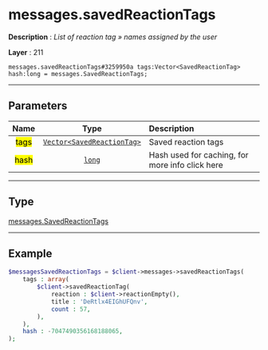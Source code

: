 # messages.savedReactionTags

**Description** : *List of reaction tag » names assigned by the user*

**Layer** : 211

```tl
messages.savedReactionTags#3259950a tags:Vector<SavedReactionTag> hash:long = messages.SavedReactionTags;
```

---

## Parameters

| Name | Type | Description |
| :---: | :---: | :--- |
| <mark>tags</mark> | [`Vector<SavedReactionTag>`](type/SavedReactionTag) | Saved reaction tags |
| <mark>hash</mark> | [`long`](type/long) | Hash used for caching, for more info click here |

---

## Type

[messages.SavedReactionTags](type/messages.SavedReactionTags)

---

## Example

```php
$messagesSavedReactionTags = $client->messages->savedReactionTags(
	tags : array(
		$client->savedReactionTag(
			reaction : $client->reactionEmpty(),
			title : 'DeRtlx4EIGhUFQnv',
			count : 57,
		),
	),
	hash : -7047490356168188065,
);
```